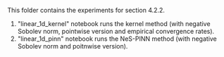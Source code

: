 This folder contains the experiments for section 4.2.2. 

1. "linear_1d_kernel" notebook runs the kernel method (with negative Sobolev norm, pointwise version and empirical convergence rates).
2. "linear_1d_pinn" notebook runs the NeS-PINN method (with negative Sobolev norm and poitnwise version).
